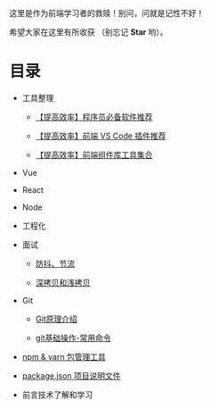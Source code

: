 这里是作为前端学习者的救赎！别问，问就是记性不好！

希望大家在这里有所收获 （别忘记 **Star** 哟）。 

# 目录

- 工具整理

  - [【提高效率】程序员必备软件推荐]( http://rain7.top/share/software.html )

  - [【提高效率】前端 VS Code 插件推荐]( http://rain7.top/share/vscode.html )

  - [【提高效率】前端组件库工具集合]( http://rain7.top/farme/index.html )

- Vue

- React

- Node

- 工程化

- 面试

  - [防抖、节流](http://rain7.top/frontend/JavaScript.html#_2、防抖和节流)

  - [深拷贝和浅拷贝](http://rain7.top/frontend/JavaScript.html#_1、深拷贝和浅拷贝)

- Git

  - [Git原理介绍](/tools/Git.html#git-原理)

  - [git基础操作-常用命令](/tools/Git.html#git-常用命令)

- [npm & yarn  包管理工具](http://rain7.top/tools/package) 

- [package.json  项目说明文件](http://rain7.top/engineering/package.json.html) 

- 前言技术了解和学习



